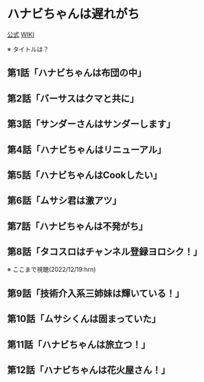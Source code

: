 # ハナビちゃんは遅れがち

[公式](https://hanabichan.com/) 
[WIKI](https://ja.wikipedia.org/wiki/%E3%83%8F%E3%83%8A%E3%83%93%E3%81%A1%E3%82%83%E3%82%93%E3%81%AF%E9%81%85%E3%82%8C%E3%81%8C%E3%81%A1) 

※ タイトルは？

## 第1話「ハナビちゃんは布団の中」

## 第2話「バーサスはクマと共に」

## 第3話「サンダーさんはサンダーします」

## 第4話「ハナビちゃんはリニューアル」

## 第5話「ハナビちゃんはCookしたい」

## 第6話「ムサシ君は激アツ」

## 第7話「ハナビちゃんは不発がち」

## 第8話「タコスロはチャンネル登録ヨロシク！」

※ ここまで視聴(2022/12/19:hrn)

## 第9話「技術介入系三姉妹は輝いている！」

## 第10話「ムサシくんは固まっていた」

## 第11話「ハナビちゃんは旅立つ！」

## 第12話「ハナビちゃんは花火屋さん！」
